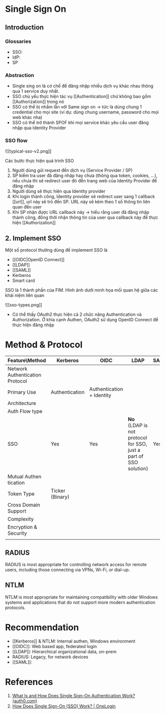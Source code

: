 ---
---
# Single Sign On
## Introduction

### Glossaries
- SSO:
- IdP:
- SP
### Abstraction
- Single sing on là cơ chế để đăng nhập nhiều dịch vụ khác nhau thông qua 1 service duy nhất.
- SSO chủ yếu thực hiện tác vụ [[Authentication]] chứ không bao gồm [[Authorization]] trong nó
- SSO có thể bị nhầm lẫn với Same sign on -> tức là dùng chung 1 credential cho mọi site (ví dụ: dùng chung username, password cho mọi web khác nha)
- SSO có thể trở thành SPOF khi mọi service khác yêu cầu user đăng nhập qua Identity Provider

### SSO flow
![[typical-sso-v2.png]]

Các bước thực hiện quá trình SSO
1. Người dùng gửi request đến dịch vụ (Service Provider / SP)
2. SP kiểm tra user đã đăng nhập hay chưa (thông qua token, cookies, ...), nếu chưa thì sẽ redirect user đó đến trang web của Identity Provider để đăng nhập
3. Người dùng sẽ thực hiện qua Identity provider
4. Khi login thành công, Identity provider sẽ redirect user sang 1 callback [[url]], url này sẽ trỏ đến SP. URL này sẽ kèm theo 1 số thông tin liên quan đến user
5. Khi SP nhận được URL callback này -> hiểu rằng user đã đăng nhập thành công, đồng thời nhận thông tin của user qua callback này để thực hiện [[Authorization]]

## 2. Implement SSO
Một số protocol thường dùng để implement SSO là
- [[OIDC|OpenID Connect]]
- [[LDAP]]
- [[SAML]]
- Kerberos
- Smart card

SSO là 1 thành phần của FIM. Hình ảnh dưới minh họa mối quan hệ giữa các khái niệm liên quan

![[sso-types.png]]
- Có thể thấy OAuth2 thực hiện cả 2 chức năng Authentication và Authorization. Ở khía cạnh Authen, OAuth2 sử dụng OpenID Connect để thực hiện đăng nhập

# Method & Protocol

| Feature\Method                  | Kerberos        | OIDC                       | LDAP                                                               | SAML | NTLM    | RADIUS  |
| ------------------------------- | --------------- | -------------------------- | ------------------------------------------------------------------ | ---- | ------- | ------- |
| Network Authentication Protocol |                 |                            |                                                                    |      |         |         |
| Primary Use                     | Authentication  | Authentication  + Identity |                                                                    |      |         |         |
| Architecture                    |                 |                            |                                                                    |      |         |         |
| Auth Flow type                  |                 |                            |                                                                    |      |         |         |
| SSO                             | Yes             | Yes                        | __No__ (LDAP is not protocol for SSO, just a part of SSO solution) | Yes  | Limited | Limited |
| Mutual Authen tication          |                 |                            |                                                                    |      |         |         |
| Token Type                      | Ticker (Binary) |                            |                                                                    |      |         |         |
| Cross Domain Support            |                 |                            |                                                                    |      |         |         |
| Complexity                      |                 |                            |                                                                    |      |         |         |
| Encryption & Security           |                 |                            |                                                                    |      |         |         |
|                                 |                 |                            |                                                                    |      |         |         |

## RADIUS

RADIUS is most appropriate for controlling network access for remote users, including those connecting via VPNs, Wi-Fi, or dial-up.

## NTLM

NTLM is most appropriate for maintaining compatibility with older Windows systems and applications that do not support more modern authentication protocols.

# Recommendation

- [[Kerberos]] & NTLM: Internal authen, Windows environment
- [[OIDC]]: Web based app, federated login
- [[LDAP]]: Hierarchical organizational data, on-prem
- RADIUS: Legacy, for network devices
- [[SAML]]: 

# References
1. [What Is and How Does Single Sign-On Authentication Work? (auth0.com)](https://auth0.com/blog/what-is-and-how-does-single-sign-on-work/)
2. [How Does Single Sign-On (SSO) Work? | OneLogin](https://www.onelogin.com/learn/how-single-sign-on-works)